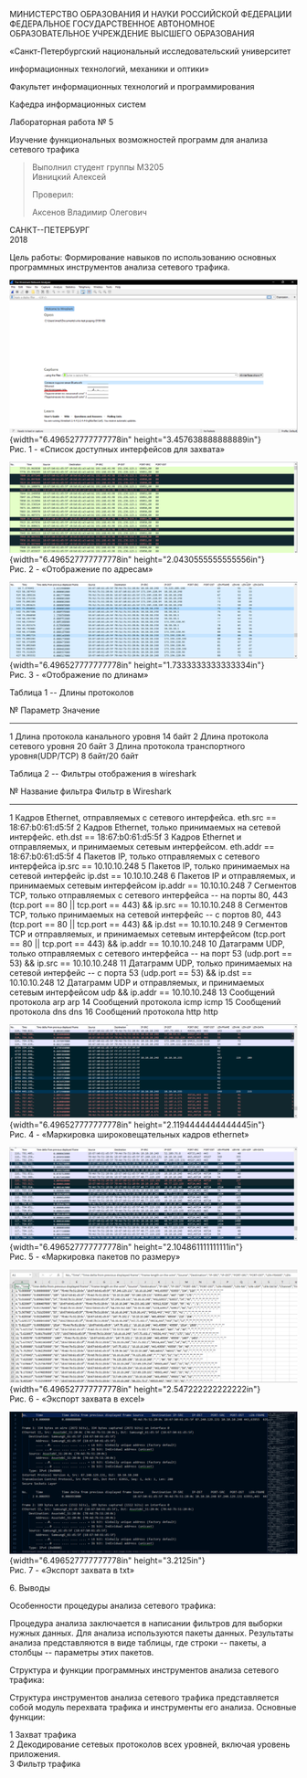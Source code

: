 МИНИСТЕРСТВО ОБРАЗОВАНИЯ И НАУКИ РОССИЙСКОЙ ФЕДЕРАЦИИ\
ФЕДЕРАЛЬНОЕ ГОСУДАРСТВЕННОЕ АВТОНОМНОЕ ОБРАЗОВАТЕЛЬНОЕ УЧРЕЖДЕНИЕ
ВЫСШЕГО ОБРАЗОВАНИЯ

«Санкт-Петербургский национальный исследовательский университет

информационных технологий, механики и оптики»

Факультет информационных технологий и программирования

Кафедра информационных систем

Лабораторная работа № 5

Изучение функциональных возможностей программ для анализа сетевого
трафика

> Выполнил студент группы M3205\
> Ивницкий Алексей
>
> Проверил:
>
> Аксенов Владимир Олегович

САНКТ--ПЕТЕРБУРГ\
2018

Цель работы: Формирование навыков по использованию основных программных
инструментов анализа сетевого трафика.

![](./lab-5//media/image1.png){width="6.496527777777778in"
height="3.457638888888889in"}\
Рис. 1 - «Список доступных интерфейсов для захвата»

![](./lab-5//media/image2.png){width="6.496527777777778in"
height="2.0430555555555556in"}\
Рис. 2 - «Отображение по адресам»

![](./lab-5//media/image3.png){width="6.496527777777778in"
height="1.7333333333333334in"}\
Рис. 3 - «Отображение по длинам»

Таблица 1 -- Длины протоколов

  №   Параметр                                        Значение
  --- ----------------------------------------------- ----------------
  1   Длина протокола канального уровня               14 байт
  2   Длина протокола сетевого уровня                 20 байт
  3   Длина протокола транспортного уровня(UDP/TCP)   8 байт/20 байт

Таблица 2 -- Фильтры отображения в wireshark

  №    Название фильтра                                                               Фильтр в Wireshark
  ---- ------------------------------------------------------------------------------ ------------------------------------------------------------------
  1    Кадров Ethernet, отправляемых с сетевого интерфейса.                           eth.src == 18:67:b0:61:d5:5f
  2    Кадров Ethernet, только принимаемых на сетевой интерфейс.                      eth.dst == 18:67:b0:61:d5:5f
  3    Кадров Ethernet и отправляемых, и принимаемых сетевым интерфейсом.             eth.addr == 18:67:b0:61:d5:5f
  4    Пакетов IP, только отправляемых с сетевого интерфейса                          ip.src == 10.10.10.248
  5    Пакетов IP, только принимаемых на сетевой интерфейс                            ip.dst == 10.10.10.248
  6    Пакетов IP и отправляемых, и принимаемых сетевым интерфейсом                   ip.addr == 10.10.10.248
  7    Сегментов TCP, только отправляемых с сетевого интерфейса -- на порты 80, 443   (tcp.port == 80 \|\| tcp.port == 443) && ip.src == 10.10.10.248
  8    Сегментов TCP, только принимаемых на сетевой интерфейс -- с портов 80, 443     (tcp.port == 80 \|\| tcp.port == 443) && ip.dst == 10.10.10.248
  9    Сегментов TCP и отправляемых, и принимаемых сетевым интерфейсом                (tcp.port == 80 \|\| tcp.port == 443) && ip.addr == 10.10.10.248
  10   Датаграмм UDP, только отправляемых с сетевого интерфейса -- на порт 53         (udp.port == 53) && ip.src == 10.10.10.248
  11   Датаграмм UDP, только принимаемых на сетевой интерфейс -- с порта 53           (udp.port == 53) && ip.dst == 10.10.10.248
  12   Датаграмм UDP и отправляемых, и принимаемых сетевым интерфейсом                udp && ip.addr == 10.10.10.248
  13   Сообщений протокола arp                                                        arp
  14   Сообщений протокола icmp                                                       icmp
  15   Сообщений протокола dns                                                        dns
  16   Сообщений протокола http                                                       http

![](./lab-5//media/image4.png){width="6.496527777777778in"
height="2.1194444444444445in"}\
Рис. 4 - «Маркировка широковещательных кадров ethernet»

![](./lab-5//media/image5.png){width="6.496527777777778in"
height="2.104861111111111in"}\
Рис. 5 - «Маркировка пакетов по размеру»

![](./lab-5//media/image6.png){width="6.496527777777778in"
height="2.547222222222222in"}\
Рис. 6 - «Экспорт захвата в excel»

![](./lab-5//media/image7.png){width="6.496527777777778in"
height="3.2125in"}\
Рис. 7 - «Экспорт захвата в txt»

6\. Выводы

Особенности процедуры анализа сетевого трафика:

Процедура анализа заключается в написании фильтров для выборки нужных
данных. Для анализа используются пакеты данных. Результаты анализа
представляются в виде таблицы, где строки -- пакеты, а столбцы --
параметры этих пакетов.

Структура и функции программных инструментов анализа сетевого трафика:

Структура инструментов анализа сетевого трафика представляется собой
модуль перехвата трафика и инструменты его анализа. Основные функции:

1 Захват трафика\
2 Декодирование сетевых протоколов всех уровней, включая уровень
приложения.\
3 Фильтр трафика
